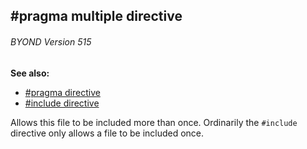 ## #pragma multiple directive 
###### BYOND Version 515
**See also:**
*   [#pragma directive](/DM/preprocessor/pragma)
*   [#include directive](/DM/preprocessor/include)


Allows this file to be included more than once. Ordinarily the
`#include` directive only allows a file to be included once.